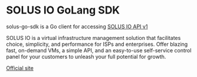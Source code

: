 SOLUS IO GoLang SDK
===================

solus-go-sdk is a Go client for accessing [SOLUS IO API v1](https://docs.solus.io/api/)

SOLUS IO is a virtual infrastructure management solution that facilitates
choice, simplicity, and performance for ISPs and enterprises. Offer blazing
fast, on-demand VMs, a simple API, and an easy-to-use self-service control
panel for your customers to unleash your full potential for growth.

[Official site](https://www.solus.io/)
